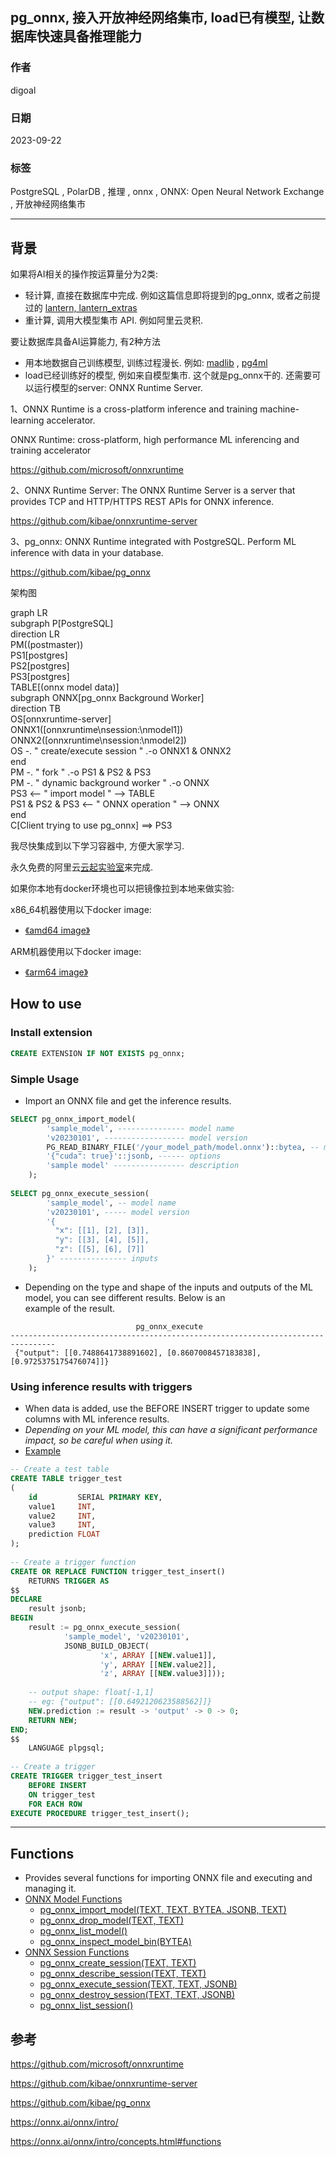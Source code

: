 ## pg_onnx, 接入开放神经网络集市, load已有模型, 让数据库快速具备推理能力      
                
### 作者                
digoal                
                
### 日期                
2023-09-22                
                
### 标签                
PostgreSQL , PolarDB , 推理 , onnx , ONNX: Open Neural Network Exchange , 开放神经网络集市     
                
----                
                
## 背景          
如果将AI相关的操作按运算量分为2类:       
- 轻计算, 直接在数据库中完成. 例如这篇信息即将提到的pg_onnx, 或者之前提过的 [lantern, lantern_extras](../202309/20230922_01.md)    
- 重计算, 调用大模型集市 API. 例如阿里云灵积.      
    
要让数据库具备AI运算能力, 有2种方法    
- 用本地数据自己训练模型, 训练过程漫长. 例如: [madlib](https://madlib.apache.org/) , [pg4ml](https://gitee.com/seanguo_007/plpgsql_pg4ml)     
- load已经训练好的模型, 例如来自模型集市.  这个就是pg_onnx干的.  还需要可以运行模型的server: ONNX Runtime Server.     
    
    
1、ONNX Runtime is a cross-platform inference and training machine-learning accelerator.    
    
ONNX Runtime: cross-platform, high performance ML inferencing and training accelerator    
    
https://github.com/microsoft/onnxruntime    
    
2、ONNX Runtime Server: The ONNX Runtime Server is a server that provides TCP and HTTP/HTTPS REST APIs for ONNX inference.    
    
https://github.com/kibae/onnxruntime-server     
    
3、pg_onnx: ONNX Runtime integrated with PostgreSQL. Perform ML inference with data in your database.     
    
https://github.com/kibae/pg_onnx     
    
架构图    
    
graph LR        
    subgraph P[PostgreSQL]        
        direction LR        
        PM((postmaster))        
        PS1[postgres]        
        PS2[postgres]        
        PS3[postgres]        
        TABLE[(onnx model data)]        
        subgraph ONNX[pg_onnx Background Worker]        
            direction TB        
            OS[onnxruntime-server]        
            ONNX1([onnxruntime\nsession:\nmodel1])        
            ONNX2([onnxruntime\nsession:\nmodel2])        
            OS -. " create/execute session " .-o ONNX1 & ONNX2        
        end        
        PM -. " fork " .-o PS1 & PS2 & PS3        
        PM -. " dynamic background worker " .-o ONNX        
        PS3 <-- " import model " --> TABLE        
        PS1 & PS2 & PS3 <-- " ONNX operation " --> ONNX        
    end        
    C[Client trying to use pg_onnx] ==> PS3        
        
我尽快集成到以下学习容器中, 方便大家学习.     
  
永久免费的阿里云[云起实验室](https://developer.aliyun.com/adc/scenario/f55dbfac77c0467a9d3cd95ff6697a31)来完成.    
    
如果你本地有docker环境也可以把镜像拉到本地来做实验:    
    
x86_64机器使用以下docker image:    
- [《amd64 image》](../202307/20230710_03.md)    
    
ARM机器使用以下docker image:    
- [《arm64 image》](../202308/20230814_02.md)    
    
## How to use    
    
### Install extension    
    
```sql    
CREATE EXTENSION IF NOT EXISTS pg_onnx;    
```    
    
### Simple Usage    
    
- Import an ONNX file and get the inference results.    
    
```sql    
SELECT pg_onnx_import_model(    
        'sample_model', --------------- model name    
        'v20230101', ------------------ model version     
        PG_READ_BINARY_FILE('/your_model_path/model.onnx')::bytea, -- model binary data    
        '{"cuda": true}'::jsonb, ------ options    
        'sample model' ---------------- description    
    );    
    
SELECT pg_onnx_execute_session(    
        'sample_model', -- model name    
        'v20230101', ----- model version    
        '{    
          "x": [[1], [2], [3]],    
          "y": [[3], [4], [5]],    
          "z": [[5], [6], [7]]    
        }' --------------- inputs    
    );    
```    
    
- Depending on the type and shape of the inputs and outputs of the ML model, you can see different results. Below is an    
  example of the result.    
    
```    
                            pg_onnx_execute                                 
--------------------------------------------------------------------------------    
 {"output": [[0.7488641738891602], [0.8607008457183838], [0.9725375175476074]]}    
```    
    
### Using inference results with triggers    
    
- When data is added, use the BEFORE INSERT trigger to update some columns with ML inference results.    
- *Depending on your ML model, this can have a significant performance impact, so be careful when using it.*    
- [Example](https://github.com/kibae/pg_onnx/blob/main/pg_onnx/expected/05-trigger.out)    
    
```sql    
-- Create a test table    
CREATE TABLE trigger_test    
(    
    id         SERIAL PRIMARY KEY,    
    value1     INT,    
    value2     INT,    
    value3     INT,    
    prediction FLOAT    
);    
    
-- Create a trigger function    
CREATE OR REPLACE FUNCTION trigger_test_insert()    
    RETURNS TRIGGER AS    
$$    
DECLARE    
    result jsonb;    
BEGIN    
    result := pg_onnx_execute_session(    
            'sample_model', 'v20230101',    
            JSONB_BUILD_OBJECT(    
                    'x', ARRAY [[NEW.value1]],    
                    'y', ARRAY [[NEW.value2]],    
                    'z', ARRAY [[NEW.value3]]));    
    
    -- output shape: float[-1,1]    
    -- eg: {"output": [[0.6492120623588562]]}    
    NEW.prediction := result -> 'output' -> 0 -> 0;    
    RETURN NEW;    
END;    
$$    
    LANGUAGE plpgsql;    
    
-- Create a trigger    
CREATE TRIGGER trigger_test_insert    
    BEFORE INSERT    
    ON trigger_test    
    FOR EACH ROW    
EXECUTE PROCEDURE trigger_test_insert();    
```    
    
----    
    
## Functions    
    
- Provides several functions for importing ONNX file and executing and managing it.    
- [ONNX Model Functions](https://github.com/kibae/pg_onnx/wiki/Functions#onnx-model-functions)    
    - [pg_onnx_import_model(TEXT, TEXT, BYTEA, JSONB, TEXT)](https://github.com/kibae/pg_onnx/wiki/Functions#pg_onnx_import_modeltext-text-bytea-jsonb-text)    
    - [pg_onnx_drop_model(TEXT, TEXT)](https://github.com/kibae/pg_onnx/wiki/Functions#pg_onnx_drop_modeltext-text)    
    - [pg_onnx_list_model()](https://github.com/kibae/pg_onnx/wiki/Functions#pg_onnx_list_model)    
    - [pg_onnx_inspect_model_bin(BYTEA)](https://github.com/kibae/pg_onnx/wiki/Functions#pg_onnx_inspect_model_binbytea)    
- [ONNX Session Functions](https://github.com/kibae/pg_onnx/wiki/Functions#onnx-session-functions)    
    - [pg_onnx_create_session(TEXT, TEXT)](https://github.com/kibae/pg_onnx/wiki/Functions#pg_onnx_create_sessiontext-text)    
    - [pg_onnx_describe_session(TEXT, TEXT)](https://github.com/kibae/pg_onnx/wiki/Functions#pg_onnx_describe_sessiontext-text)    
    - [pg_onnx_execute_session(TEXT, TEXT, JSONB)](https://github.com/kibae/pg_onnx/wiki/Functions#pg_onnx_execute_sessiontext-text-jsonb)    
    - [pg_onnx_destroy_session(TEXT, TEXT, JSONB)](https://github.com/kibae/pg_onnx/wiki/Functions#pg_onnx_destroy_sessiontext-text-jsonb)    
    - [pg_onnx_list_session()](https://github.com/kibae/pg_onnx/wiki/Functions#pg_onnx_list_session)    
    
## 参考    
https://github.com/microsoft/onnxruntime    
    
https://github.com/kibae/onnxruntime-server    
    
https://github.com/kibae/pg_onnx    
    
https://onnx.ai/onnx/intro/    
    
https://onnx.ai/onnx/intro/concepts.html#functions    
    
    
